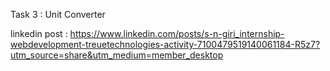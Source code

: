 Task 3 : Unit Converter

linkedin post : https://www.linkedin.com/posts/s-n-giri_internship-webdevelopment-treuetechnologies-activity-7100479519140061184-R5z7?utm_source=share&utm_medium=member_desktop
